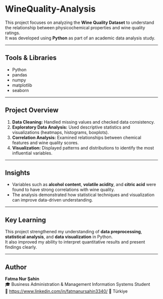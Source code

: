 # WineQuality-Analysis

This project focuses on analyzing the **Wine Quality Dataset** to understand the relationship between physicochemical properties and wine quality ratings.  
It was developed using **Python** as part of an academic data analysis study.

---

## Tools & Libraries
- Python  
- pandas  
- numpy  
- matplotlib  
- seaborn  

---

## Project Overview
1. **Data Cleaning:** Handled missing values and checked data consistency.  
2. **Exploratory Data Analysis:** Used descriptive statistics and visualizations (heatmaps, histograms, boxplots).  
3. **Correlation Analysis:** Examined relationships between chemical features and wine quality scores.  
4. **Visualization:** Displayed patterns and distributions to identify the most influential variables.

---

## Insights
- Variables such as **alcohol content**, **volatile acidity**, and **citric acid** were found to have strong correlations with wine quality.  
- The analysis demonstrated how statistical techniques and visualization can improve data-driven understanding.

---

## Key Learning
This project strengthened my understanding of **data preprocessing**, **statistical analysis**, and **data visualization** in Python.  
It also improved my ability to interpret quantitative results and present findings clearly.

---

## Author
**Fatma Nur Şahin**  
🎓 Business Administration & Management Information Systems Student  
📧 https://www.linkedin.com/in/fatmanursahin3340/
📍 Türkiye
